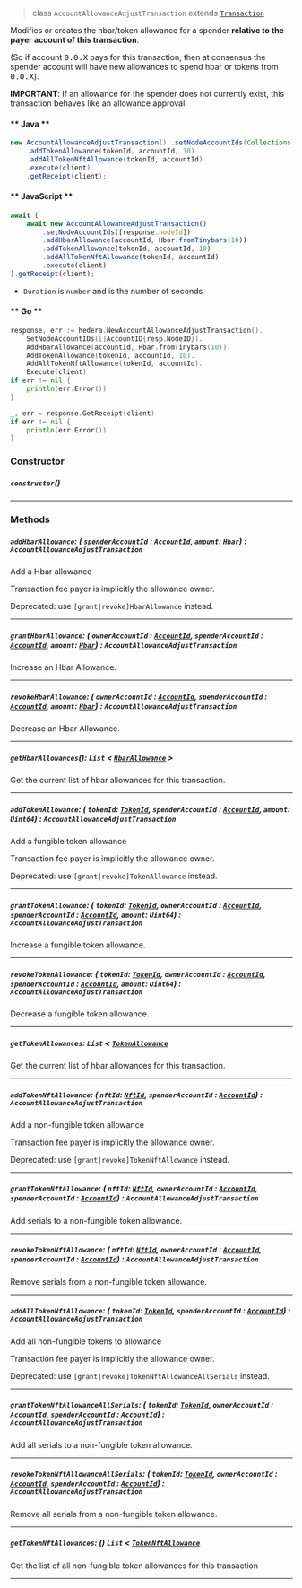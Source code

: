 > class `AccountAllowanceAdjustTransaction` extends [`Transaction`](reference/core/Transaction.md)

 Modifies or creates the hbar/token allowance for a spender <b>relative to the payer account
 of this transaction</b>.

 (So if account <tt>0.0.X</tt> pays for this transaction, then at consensus the spender
 account will have new allowances to spend hbar or tokens from <tt>0.0.X</tt>).

 <b>IMPORTANT</b>: If an allowance for the spender does not currently exist, this transaction
 behaves like an allowance approval.

<!-- tabs:start -->

#### ** Java **

```java
new AccountAllowanceAdjustTransaction() .setNodeAccountIds(Collections.singletonList(response.nodeId)) .addHbarAllowance(accountId, Hbar.fromTinybars(10))
    .addTokenAllowance(tokenId, accountId, 10)
    .addAllTokenNftAllowance(tokenId, accountId)
    .execute(client)
    .getReceipt(client);
```

#### ** JavaScript **

```js
await (
    await new AccountAllowanceAdjustTransaction()
        .setNodeAccountIds([response.nodeId])
        .addHbarAllowance(accountId, Hbar.fromTinybars(10))
        .addTokenAllowance(tokenId, accountId, 10)
        .addAllTokenNftAllowance(tokenId, accountId)
        .execute(client)
).getReceipt(client);
```

- `Duration` is `number` and is the number of seconds

#### ** Go **

```go
response, err := hedera.NewAccountAllowanceAdjustTransaction().
    SetNodeAccountIDs([]AccountID{resp.NodeID}).
    AddHbarAllowance(accountId, Hbar.fromTinybars(10)).
    AddTokenAllowance(tokenId, accountId, 10).
    AddAllTokenNftAllowance(tokenId, accountId).
    Execute(client)
if err != nil {
    println(err.Error())
}

_, err = response.GetReceipt(client)
if err != nil {
    println(err.Error())
}
```

<!-- tabs:end -->

### Constructor

##### `constructor`()

---

### Methods

##### `addHbarAllowance`: ( `spenderAccountId` : [`AccountId`](reference/cryptography/AccountId.md), `amount`: [`Hbar`](reference/Hbar.md)) : `AccountAllowanceAdjustTransaction`

Add a Hbar allowance

Transaction fee payer is implicitly the allowance owner.

Deprecated: use `[grant|revoke]HbarAllowance` instead.

---

##### `grantHbarAllowance`: ( `ownerAccountId` : [`AccountId`](reference/cryptography/AccountId.md), `spenderAccountId` : [`AccountId`](reference/cryptography/AccountId.md), `amount`: [`Hbar`](reference/Hbar.md)) : `AccountAllowanceAdjustTransaction`

Increase an Hbar Allowance.

---

##### `revokeHbarAllowance`: ( `ownerAccountId` : [`AccountId`](reference/cryptography/AccountId.md), `spenderAccountId` : [`AccountId`](reference/cryptography/AccountId.md), `amount`: [`Hbar`](reference/Hbar.md)) : `AccountAllowanceAdjustTransaction`

Decrease an Hbar Allowance.

---

##### `getHbarAllowances`(): `List` < [`HbarAllowance`](references/cryptocurrency/HbarAllowance.md) >

Get the current list of hbar allowances for this transaction.

---

##### `addTokenAllowance`: ( `tokenId`: [`TokenId`](reference/token/TokenId.md), `spenderAccountId` : [`AccountId`](reference/cryptography/AccountId.md), `amount`: `Uint64`) : `AccountAllowanceAdjustTransaction`

Add a fungible token allowance

Transaction fee payer is implicitly the allowance owner.

Deprecated: use `[grant|revoke]TokenAllowance` instead.

---

##### `grantTokenAllowance`: ( `tokenId`: [`TokenId`](reference/token/TokenId.md), `ownerAccountId` : [`AccountId`](reference/cryptography/AccountId.md), `spenderAccountId` : [`AccountId`](reference/cryptography/AccountId.md), `amount`: `Uint64`) : `AccountAllowanceAdjustTransaction`

Increase a fungible token allowance.

---

##### `revokeTokenAllowance`: ( `tokenId`: [`TokenId`](reference/token/TokenId.md), `ownerAccountId` : [`AccountId`](reference/cryptography/AccountId.md), `spenderAccountId` : [`AccountId`](reference/cryptography/AccountId.md), `amount`: `Uint64`) : `AccountAllowanceAdjustTransaction`

Decrease a fungible token allowance.

---

##### `getTokenAllowances`: `List` < [`TokenAllowance`](reference/cryptocurrency/TokenAllowance.md)

Get the current list of hbar allowances for this transaction.

---

##### `addTokenNftAllowance`: ( `nftId`: [`NftId`](reference/token/NftId.md), `spenderAccountId` : [`AccountId`](reference/cryptography/AccountId.md)) : `AccountAllowanceAdjustTransaction`

Add a non-fungible token allowance

Transaction fee payer is implicitly the allowance owner.

Deprecated: use `[grant|revoke]TokenNftAllowance` instead.

---

##### `grantTokenNftAllowance`: ( `nftId`: [`NftId`](reference/token/NftId.md), `ownerAccountId` : [`AccountId`](reference/cryptography/AccountId.md), `spenderAccountId` : [`AccountId`](reference/cryptography/AccountId.md)) : `AccountAllowanceAdjustTransaction`

Add serials to a non-fungible token allowance.

---

##### `revokeTokenNftAllowance`: ( `nftId`: [`NftId`](reference/token/NftId.md), `ownerAccountId` : [`AccountId`](reference/cryptography/AccountId.md), `spenderAccountId` : [`AccountId`](reference/cryptography/AccountId.md)) : `AccountAllowanceAdjustTransaction`

Remove serials from a non-fungible token allowance.

---

##### `addAllTokenNftAllowance`: ( `tokenId`: [`TokenId`](reference/token/TokenId.md), `spenderAccountId` : [`AccountId`](reference/cryptography/AccountId.md)) : `AccountAllowanceAdjustTransaction`

Add all non-fungible tokens to allowance

Transaction fee payer is implicitly the allowance owner.

Deprecated: use `[grant|revoke]TokenNftAllowanceAllSerials` instead.

---

##### `grantTokenNftAllowanceAllSerials`: ( `tokenId`: [`TokenId`](reference/token/TokenId.md), `ownerAccountId` : [`AccountId`](reference/cryptography/AccountId.md), `spenderAccountId` : [`AccountId`](reference/cryptography/AccountId.md)) : `AccountAllowanceAdjustTransaction`

Add all serials to a non-fungible token allowance.

---

##### `revokeTokenNftAllowanceAllSerials`: ( `tokenId`: [`TokenId`](reference/token/TokenId.md), `ownerAccountId` : [`AccountId`](reference/cryptography/AccountId.md), `spenderAccountId` : [`AccountId`](reference/cryptography/AccountId.md)) : `AccountAllowanceAdjustTransaction`

Remove all serials from a non-fungible token allowance.

---

##### `getTokenNftAllowances`: () `List` < [`TokenNftAllowance`](reference/cryptocurrency/TokenNftAllowance.md)

Get the list of all non-fungible token allowances for this transaction

---
